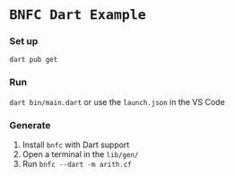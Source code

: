 # `BNFC Dart Example`

### Set up
`dart pub get`

### Run
`dart bin/main.dart` or use the `launch.json` in the VS Code

### Generate
1. Install `bnfc` with Dart support
1. Open a terminal in the `lib/gen/`
1. Run `bnfc --dart -m arith.cf`
